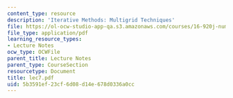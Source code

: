 ```yaml
---
content_type: resource
description: 'Iterative Methods: Multigrid Techniques'
file: https://ol-ocw-studio-app-qa.s3.amazonaws.com/courses/16-920j-numerical-methods-for-partial-differential-equations-sma-5212-spring-2003/5b3591ef23cf6d08d14e678d0336a0cc_lec7.pdf
file_type: application/pdf
learning_resource_types:
- Lecture Notes
ocw_type: OCWFile
parent_title: Lecture Notes
parent_type: CourseSection
resourcetype: Document
title: lec7.pdf
uid: 5b3591ef-23cf-6d08-d14e-678d0336a0cc
---
```

